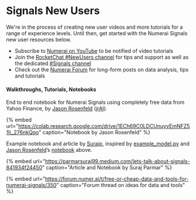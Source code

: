 # Signals New Users

We're in the process of creating new user videos and more tutorials for a range of experience levels. Until then, get started with the Numerai Signals new user resources below. 

* Subscribe to [Numerai on YouTube](https://www.youtube.com/channel/UCQt3RVSKsDpFgYIm1A-nWbA) to be notified of video tutorials
* Join the [RocketChat \#NewUsers channel](https://community.numer.ai/channel/newusers) for tips and support as well as the dedicated [\#Signals channel](https://community.numer.ai/channel/signals)
* Check out the [Numerai Forum](https://forum.numer.ai) for long-form posts on data analysis, tips and tutorials

#### Walkthroughs, Tutorials, Notebooks

End to end notebook for Numerai Signals using completely free data from Yahoo Finance, by [Jason Rosenfeld](https://twitter.com/jrosenfeld13) \([jrAI](https://signals.numer.ai/jrai)\).

{% embed url="https://colab.research.google.com/drive/1ECh69C0LDCUnuyvEmNFZ51l\_276nkQqo" caption="Notebook by Jason Rosenfeld" %}

Example notebook and article by [Surajp](https://twitter.com/parmarsuraj99), inspired by [example\_model.py](https://github.com/numerai/example-scripts/blob/master/signals/example_model.py) and [Jason Rosenfeld](https://twitter.com/jrosenfeld13)’s [notebook](https://twitter.com/jrosenfeld13/status/1315749231387443202?s=20) above.

{% embed url="https://parmarsuraj99.medium.com/lets-talk-about-signals-841934f24450" caption="Article and Notebook by Suraj Parmar" %}

{% embed url="https://forum.numer.ai/t/free-or-cheap-data-and-tools-for-numerai-signals/350" caption="Forum thread on ideas for data and tools" %}



